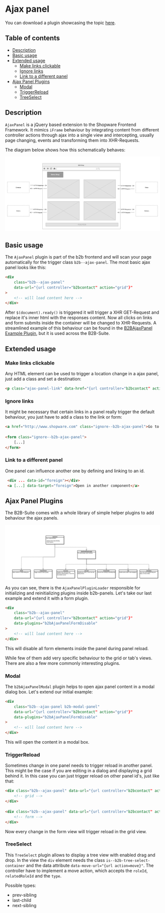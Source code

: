# Ajax panel

You can download a plugin showcasing the topic [here](/products/editions/enterprise-edition/b2b-suite/example-plugins/B2bAjaxPanel.zip).

## Table of contents

* [Description](#description)
* [Basic usage](#basic-usage)
* [Extended usage](#extended-usage)
  * [Make links clickable](#make-links-clickable)
  * [Ignore links](#ignore-links)
  * [Link to a different panel](#link-to-a-different-panel)
* [Ajax Panel Plugins](#ajax-panel-plugins)
  * [Modal](#modal)
  * [TriggerReload](#triggerreload)
  * [TreeSelect](#treeselect)

## Description

`AjaxPanel` is a jQuery based extension to the Shopware Frontend Framework. It mimics `iFrame` behaviour by integrating content from different controller actions through ajax into a single view and intercepting, usually page changing, events and transforming them into XHR-Requests.

The diagram below shows how this schematically behaves:

![image](/.gitbook/assets/ajax-panel-abstract.svg)

## Basic usage

The `AjaxPanel` plugin is part of the b2b frontend and will scan your page automatically for the trigger class `b2b--ajax-panel`. The most basic ajax panel looks like this:

```html
<div
    class="b2b--ajax-panel"
    data-url="{url controller="b2bcontact" action="grid"}"
>
    <!-- will load content here -->
</div>
```

After `$(document).ready()` is triggered it will trigger a XHR GET-Request and replace it's inner html with the responses content. Now all clicks on links and form submits inside the container will be changed to XHR-Requests. A streamlined example of this behaviour can be found in the [B2BAjaxPanel Example Plugin](/products/editions/enterprise-edition/b2b-suite/example-plugins/B2bAjaxPanel.zip), but it is used across the B2B-Suite.

## Extended usage

### Make links clickable

Any HTML element can be used to trigger a location change in a ajax panel, just add a class and set a destination:

```html
<p class="ajax-panel-link" data-href="{url controller="b2bcontact" action="grid"}">Click</p>
```

### Ignore links

It might be necessary that certain links in a panel really trigger the default behaviour, you just have to add a class to the link or form:

```html
<a href="http://www.shopware.com" class="ignore--b2b-ajax-panel">Go to Shopware Home</a>

<form class="ignore--b2b-ajax-panel">
    [...]
</form>
```

### Link to a different panel

One panel can influence another one by defining and linking to an id.

```html
 <div ... data-id="foreign"></div>
 <a [...] data-target="foreign">Open in another component</a>
```

## Ajax Panel Plugins

The B2B-Suite comes with a whole library of simple helper plugins to add behaviour the ajax panels.

![image](/.gitbook/assets/ajax-panel-structure.svg)

As you can see, there is the `AjaxPanelPluginLoader` responsible for initializing and reinitializing plugins inside b2b-panels. Let's take our last example and extend it with a form plugin.

```html
<div
    class="b2b--ajax-panel"
    data-url="{url controller="b2bcontact" action="grid"}"
    data-plugins="b2bAjaxPanelFormDisable"
>
    <!-- will load content here -->
</div>
```

This will disable all form elements inside the panel during panel reload.

While few of them add very specific behaviour to the grid or tab's views. There are also a few more commonly interesting plugins.

### Modal

The `b2bAjaxPanelModal` plugin helps to open ajax panel content in a modal dialog box. Let's extend our initial example:

```html
<div
    class="b2b--ajax-panel b2b-modal-panel"
    data-url="{url controller="b2bcontact" action="grid"}"
    data-plugins="b2bAjaxPanelFormDisable"
>
    <!-- will load content here -->
</div>
```

This will open the content in a modal box.

### TriggerReload

Sometimes change in one panel needs to trigger reload in another panel. This might be the case if you are editing in a dialog and displaying a grid behind it. In this case you can just trigger reload on other panel id's, just like that:

```html
<div class="b2b--ajax-panel" data-url="{url controller="b2bcontact" action="grid"}" data-id="grid">
    <!-- grid -->
</div>

<div class="b2b--ajax-panel" data-url="{url controller="b2bcontact" action="edit"}" data-ajax-panel-trigger-reload="grid">
    <!-- form -->
</div>
```

Now every change in the form view will trigger reload in the grid view.

### TreeSelect

This `TreeSelect` plugin allows to display a tree view with enabled drag and drop. In the view the `div` element needs the class `is--b2b-tree-select-container` and the data attribute `data-move-url="{url action=move}"`. The controller have to implement a move action, which accepts the `roleId`, `relatedRoleId` and the `type`.

Possible types:

*   prev-sibling
*   last-child
*   next-sibling